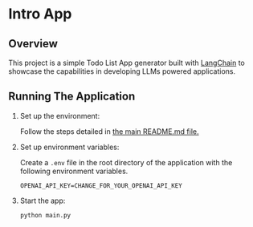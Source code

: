 # Intro App

## Overview

This project is a simple Todo List App generator built with [LangChain](https://www.langchain.com/) to showcase the capabilities in developing LLMs powered applications.

## Running The Application

1. Set up the environment:

   Follow the steps detailed in [the main README.md file.](../README.md)

2. Set up environment variables:

   Create a `.env` file in the root directory of the application with the following environment variables.

   ```env
   OPENAI_API_KEY=CHANGE_FOR_YOUR_OPENAI_API_KEY
   ```

3. Start the app:

   ```sh
   python main.py
   ```
